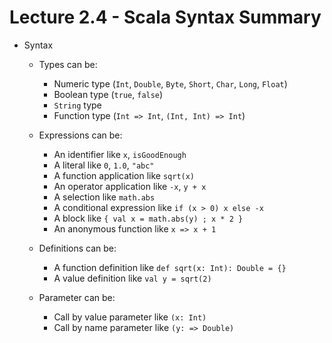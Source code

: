 # Lecture 2.4 - Scala Syntax Summary

- Syntax
    + Types can be:
        * Numeric type (`Int`, `Double`, `Byte`, `Short`, `Char`, `Long`, `Float`)
        * Boolean type (`true`, `false`)
        * `String` type
        * Function type (`Int => Int`, `(Int, Int) => Int`)

    + Expressions can be:
        * An identifier like `x`, `isGoodEnough`
        * A literal like `0`, `1.0`, `"abc"`
        * A function application like `sqrt(x)`
        * An operator application like `-x`, `y + x`
        * A selection like `math.abs`
        * A conditional expression like `if (x > 0) x else -x`
        * A block like `{ val x = math.abs(y) ; x * 2 }`
        * An anonymous function like `x => x + 1`

    + Definitions can be:
        * A function definition like `def sqrt(x: Int): Double = {}`
        * A value definition like `val y = sqrt(2)`

    + Parameter can be:
        * Call by value parameter like `(x: Int)`
        * Call by name parameter like `(y: => Double)`